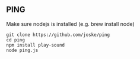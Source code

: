 ## PING

Make sure nodejs is installed (e.g. brew install node)

```
git clone https://github.com/joske/ping
cd ping
npm install play-sound
node ping.js
```
